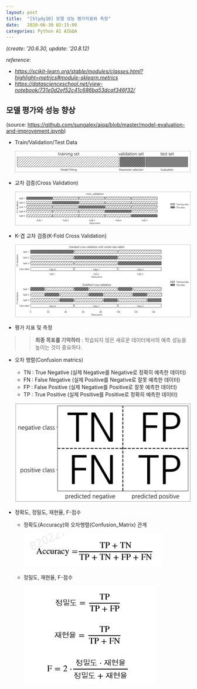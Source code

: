 ```yaml
---
layout: post
title:  "[Stydy10] 모델 성능 평가지표와 측정"
date:   2020-06-30 02:15:00
categories: Python AI AI&QA
---
```


*(create: '20.6.30, update: '20.8.12)*

*reference:*
  - *<https://scikit-learn.org/stable/modules/classes.html?highlight=metrics#module-sklearn.metrics>*
  - *<https://datascienceschool.net/view-notebook/731e0d2ef52c41c686ba53dcaf346f32/>*

## 모델 평가와 성능 향상

(source: <https://github.com/sungalex/aiqa/blob/master/model-evaluation-and-improvement.ipynb>)

  - Train/Validation/Test Data

    ![validataion_set](/img/validation_dataset.png)

  - 교차 검증(Cross Validation)

    ![cross-validation](/img/cross-validation.png)

  - K-겹 교차 검증(K-Fold Cross Validation)

    ![k-fold](/img/k-fold-cross-validation.png)

  - 평가 지표 및 측정

>> **최종 목표를 기억하라** : 학습되지 않은 새로운 데이터에서의 예측 성능을 높이는 것이 중요하다.

  - 오차 행렬(Confusion matrics)

    - TN : True Negative (실제 Negative를 Negative로 정확히 예측한 데이터)
    - FN : False Negative (실제 Positive를 Negative로 잘못 예측한 데이터)
    - FP : False Positive (실제 Negative를 Positive로 잘못 예측한 데이터)
    - TP : True Positive (실제 Positive를 Positive로 정확히 예측한 데이터)

    ![confusion_matrix](/img/confusion_matrix.png)

  - 정확도, 정밀도, 재현율, F-점수

    - 정확도(Accuracy)와 오차행렬(Confusion_Matrix) 관계

      ![accuracy-cm](/img/accuracy-confusion_matrix.PNG)

    - 정밀도, 재현율, F-점수

      ![Precision-Recall](/img/precision-recall-f_score.PNG)
